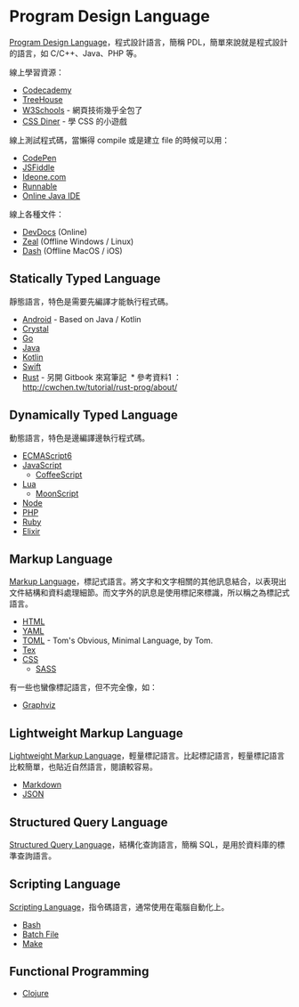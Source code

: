 # Program Design Language

[Program Design Language][]，程式設計語言，簡稱 PDL，簡單來說就是程式設計的語言，如 C/C++、Java、PHP 等。

線上學習資源：

* [Codecademy](https://www.codecademy.com/)
* [TreeHouse](https://teamtreehouse.com/)
* [W3Schools](https://www.w3schools.com/) - 網頁技術幾乎全包了
* [CSS Diner](https://flukeout.github.io/) - 學 CSS 的小遊戲

線上測試程式碼，當懶得 compile 或是建立 file 的時候可以用：

* [CodePen](https://codepen.io/)
* [JSFiddle](https://jsfiddle.net/)
* [Ideone.com](https://ideone.com/)
* [Runnable](https://runnable.com/)
* [Online Java IDE](https://www.compilejava.net/)

線上各種文件：

* [DevDocs](https://devdocs.io/) (Online)
* [Zeal](https://zealdocs.org/) (Offline Windows / Linux)
* [Dash](https://kapeli.com/dash) (Offline MacOS / iOS)

[Program Design Language]: https://en.wikipedia.org/wiki/Program_Design_Language

## Statically Typed Language

靜態語言，特色是需要先編譯才能執行程式碼。

* [Android](android/README.md) - Based on Java / Kotlin
* [Crystal](https://crystal-lang.org/)
* [Go](go/README.md)
* [Java](https://www.java.com/)
* [Kotlin](https://kotlinlang.org/)
* [Swift](swift/README.md)
* [Rust](https://mileschou.gitbooks.io/rust-note/content/) - 另開 Gitbook 來寫筆記
  * 參考資料1 ： http://cwchen.tw/tutorial/rust-prog/about/

## Dynamically Typed Language

動態語言，特色是邊編譯邊執行程式碼。

* [ECMAScript6](es6/README.md)
* [JavaScript](javascript/README.md)
  + [CoffeeScript](coffeescript/README.md)
* [Lua](lua/README.md)
  + [MoonScript](http://moonscript.org/)
* [Node](node/README.md)
* [PHP](php/README.md)
* [Ruby](ruby/README.md)
* [Elixir](elixir/README.md)

## Markup Language

[Markup Language][]，標記式語言。將文字和文字相關的其他訊息結合，以表現出文件結構和資料處理細節。而文字外的訊息是使用標記來標識，所以稱之為標記式語言。

* [HTML](html.md)
* [YAML](yaml.md)
* [TOML](https://github.com/toml-lang/toml) - Tom's Obvious, Minimal Language, by Tom.
* [Tex](tex.md)
* [CSS](css/README.md)
  + [SASS](sass.md)

有一些也蠻像標記語言，但不完全像，如：

* [Graphviz](graphviz/README.md)
  
[Markup Language]: https://en.wikipedia.org/wiki/Markup_language

## Lightweight Markup Language

[Lightweight Markup Language][]，輕量標記語言。比起標記語言，輕量標記語言比較簡單，也貼近自然語言，閱讀較容易。

* [Markdown](https://markdown.tw/)
* [JSON](json.md)

[Lightweight Markup Language]: https://en.wikipedia.org/wiki/Lightweight_Markup_Language

## Structured Query Language

[Structured Query Language][]，結構化查詢語言，簡稱 SQL，是用於資料庫的標準查詢語言。

[Structured Query Language]: https://en.wikipedia.org/wiki/SQL

## Scripting Language

[Scripting Language][]，指令碼語言，通常使用在電腦自動化上。

* [Bash](bash/README.md)
* [Batch File](batch-file.md)
* [Make](make/README.md)

[Scripting Language]: https://en.wikipedia.org/wiki/Scripting_language

## Functional Programming

* [Clojure](clojure.md)
